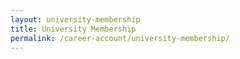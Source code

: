 ```yaml
---
layout: university-membership
title: University Membership
permalink: /career-account/university-membership/
---
```


